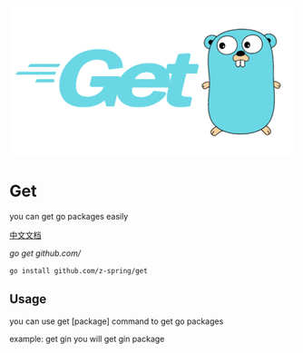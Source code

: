 ![img.png](img.png)
# Get

you can get go packages easily

[中文文档]()

*go get github.com/*


```bash
go install github.com/z-spring/get
```
## Usage
you can use get [package] command to get go packages

example: get gin you will get gin package
